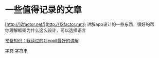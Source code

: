 一些值得记录的文章
===

[http://12factor.net/](http://12factor.net/) 讲解app设计的一些东西，很好的帮你理解框架为什么这么设计，可以选择语言

[预备知识：我读过的对epoll最好的讲解](http://www.nowamagic.net/academy/detail/13321005)

[字符 字符串](http://www.regexlab.com/zh/encoding.htm)
